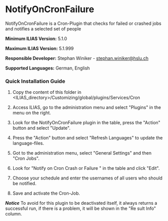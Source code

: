 # NotifyOnCronFailure

NotifyOnCronFailure is a Cron-Plugin that checks for failed or crashed jobs and notifies a selected set of people

**Minimum ILIAS Version:**
5.1.0

**Maximum ILIAS Version:**
5.1.999

**Responsible Developer:**
Stephan Winiker - stephan.winiker@hslu.ch

**Supported Languages:**
German, English

### Quick Installation Guide
1. Copy the content of this folder in <ILIAS_directory>/Customizing/global/plugins/Services/Cron

2. Access ILIAS, go to the administration menu and select "Plugins" in the menu on the right.

3. Look for the NotifyOnCronFailure plugin in the table, press the "Action" button and select "Update".

4. Press the "Action" button and select "Refresh Languages" to update the language-files.

5. Got to the administration menu, select "General Settings" and then "Cron Jobs".

6. Look for "Notify on Cron Crash or Failure " in the table and click "Edit".

7. Choose your schedule and enter the usernames of all users who should be notified.

8. Save and activate the Cron-Job.

***Notice***
To avoid for this plugin to be deactivated itself, it always returns a successful run, if there is a problem, it will be shown in the "Re
sult Info" column.